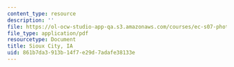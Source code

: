 ```yaml
---
content_type: resource
description: ''
file: https://ol-ocw-studio-app-qa.s3.amazonaws.com/courses/ec-s07-photovoltaic-solar-energy-systems-fall-2004/861b7da3913b14f7e29d7adafe38133e_MITEC_S07F04_sioux_city_ia.pdf
file_type: application/pdf
resourcetype: Document
title: Sioux City, IA
uid: 861b7da3-913b-14f7-e29d-7adafe38133e
---
```

